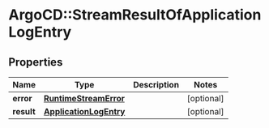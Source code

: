 # ArgoCD::StreamResultOfApplicationLogEntry

## Properties
Name | Type | Description | Notes
------------ | ------------- | ------------- | -------------
**error** | [**RuntimeStreamError**](RuntimeStreamError.md) |  | [optional] 
**result** | [**ApplicationLogEntry**](ApplicationLogEntry.md) |  | [optional] 


